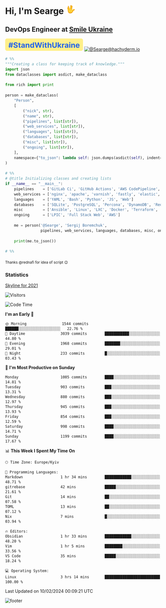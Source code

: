 # Hi, I'm Searge <img src="images/vulcan.webp" style="display: inline-block; margin: 0; height: 2rem" alt="Vulcan salute" />

## DevOps Engineer at [Smile Ukraine](https://smile-ukraine.com/en)

[![Stand With Ukraine](https://raw.githubusercontent.com/vshymanskyy/StandWithUkraine/main/badges/StandWithUkraine.svg)](https://stand-with-ukraine.pp.ua)
<a rel="me" href="https://hachyderm.io/@Searge">![@Searge@hachyderm.io](https://img.shields.io/badge/-@Searge-%232B90D9?logo=mastodon&logoColor=white)</a>

```python
# %%
"""Creating a class for keeping track of knowledge."""
import json
from dataclasses import asdict, make_dataclass

from rich import print

person = make_dataclass(
    "Person",
    [
        ("nick", str),
        ("name", str),
        ("pipelines", list[str]),
        ("web_services", list[str]),
        ("languages", list[str]),
        ("databases", list[str]),
        ("misc", list[str]),
        ("ongoing", list[str]),
    ],
    namespace={"to_json": lambda self: json.dumps(asdict(self), indent=4)},
)

# %%
# @title Initializing classes and creating lists
if __name__ == "__main__":
    pipelines    = ['GitLab Ci', 'GitHub Actions', 'AWS CodePipeline', 'Jenkins']
    web_services = ['nginx', 'apache', 'varnish', 'fastly', 'elastic', 'solr']
    languages    = ['YAML', 'Bash', 'Python', 'JS', 'Web']
    databases    = ['SQLite', 'PostgreSQL', 'Percona', 'DynamoDB', 'Redis']
    misc         = ['Ansible', 'Linux', 'LXC', 'Docker', 'Terraform', 'AWS']
    ongoing      = ['LPIC', 'Full Stack Web', 'AWS']

    me = person('@Searge', 'Sergij Boremchuk',
                pipelines, web_services, languages, databases, misc, ongoing)

    print(me.to_json())

# %%

```

<sub>Thanks @rednafi for idea of script :wink:</sub>

### Statistics

[Skyline for 2021](https://skyline.github.com/Searge/2021)

![Visitors](https://komarev.com/ghpvc/?username=searge&label=Profile%20views&color=0e75b6&style=flat) 
<!--START_SECTION:waka-->
![Code Time](http://img.shields.io/badge/Code%20Time-2%2C415%20hrs%2032%20mins-blue)

**I'm an Early 🐤** 

```text
🌞 Morning                1544 commits        ██████░░░░░░░░░░░░░░░░░░░   22.76 % 
🌆 Daytime                3039 commits        ███████████░░░░░░░░░░░░░░   44.80 % 
🌃 Evening                1968 commits        ███████░░░░░░░░░░░░░░░░░░   29.01 % 
🌙 Night                  233 commits         █░░░░░░░░░░░░░░░░░░░░░░░░   03.43 % 
```
📅 **I'm Most Productive on Sunday** 

```text
Monday                   1005 commits        ████░░░░░░░░░░░░░░░░░░░░░   14.81 % 
Tuesday                  903 commits         ███░░░░░░░░░░░░░░░░░░░░░░   13.31 % 
Wednesday                880 commits         ███░░░░░░░░░░░░░░░░░░░░░░   12.97 % 
Thursday                 945 commits         ███░░░░░░░░░░░░░░░░░░░░░░   13.93 % 
Friday                   854 commits         ███░░░░░░░░░░░░░░░░░░░░░░   12.59 % 
Saturday                 998 commits         ████░░░░░░░░░░░░░░░░░░░░░   14.71 % 
Sunday                   1199 commits        ████░░░░░░░░░░░░░░░░░░░░░   17.67 % 
```


📊 **This Week I Spent My Time On** 

```text
🕑︎ Time Zone: Europe/Kyiv

💬 Programming Languages: 
Markdown                 1 hr 34 mins        ████████████░░░░░░░░░░░░░   48.71 % 
gitrebase                42 mins             █████░░░░░░░░░░░░░░░░░░░░   21.61 % 
Git                      14 mins             ██░░░░░░░░░░░░░░░░░░░░░░░   07.58 % 
TOML                     13 mins             ██░░░░░░░░░░░░░░░░░░░░░░░   07.12 % 
Nix                      7 mins              █░░░░░░░░░░░░░░░░░░░░░░░░   03.94 % 

🔥 Editors: 
Obsidian                 1 hr 33 mins        ████████████░░░░░░░░░░░░░   48.20 % 
Vim                      1 hr 5 mins         ████████░░░░░░░░░░░░░░░░░   33.56 % 
VS Code                  35 mins             █████░░░░░░░░░░░░░░░░░░░░   18.24 % 

💻 Operating System: 
Linux                    3 hrs 14 mins       █████████████████████████   100.00 % 
```


 Last Updated on 10/02/2024 00:09:21 UTC
<!--END_SECTION:waka-->

![footer](https://capsule-render.vercel.app/api?type=waving&color=gradient&customColorList=14,21&height=82&section=footer)
